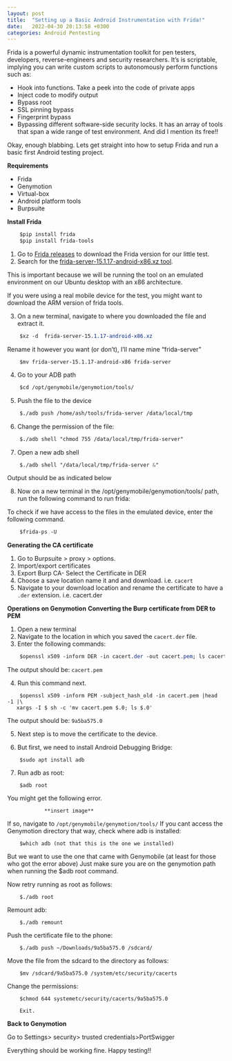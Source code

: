 ```yaml
---
layout: post
title:  "Setting up a Basic Android Instrumentation with Frida!"
date:   2022-04-30 20:13:58 +0300
categories: Android Pentesting
---
```

Frida is a powerful dynamic instrumentation toolkit for pen testers, developers, reverse-engineers and security researchers. It’s is scriptable, implying you can write custom scripts to autonomously perform functions such as:
* Hook into functions.
Take a peek into the code of private apps
* Inject code to modify output
* Bypass root
* SSL pinning bypass
* Fingerprint bypass
* Bypassing different software-side security locks.
It has an array of tools that span a wide range of test environment. And did I mention its free!! 

Okay, enough blabbing. Lets get straight into how to setup Frida and run a basic first Android testing project.

**Requirements**

* Frida
* Genymotion
* Virtual-box
* Android platform tools
* Burpsuite

**Install Frida**

```css
    $pip install frida
	$pip install frida-tools    
```

1. Go to [Frida releases](https://github.com/frida/frida/releases) to download the Frida version for our little test.
2. Search for the [frida-server-15.1.17-android-x86.xz tool](https://github.com/frida/frida/releases/download/15.1.17/frida-server-15.1.17-android-x86.xz).

This is important because we will be running the tool on an emulated environment on our Ubuntu desktop with an x86 architecture. 

If you were using a real mobile device for the test, you might want to download the ARM version of frida tools.

3. On a new terminal, navigate to where you downloaded the file and extract it.
```css
	$xz -d  frida-server-15.1.17-android-x86.xz
```
Rename it however you want (or don’t), I’ll name mine “frida-server”
```
    $mv frida-server-15.1.17-android-x86 frida-server
```
4. Go to your ADB path
```css
	$cd /opt/genymobile/genymotion/tools/
```
5. Push the file to the device
```css
    $./adb push /home/ash/tools/frida-server /data/local/tmp
```
6. Change the permission of the file:
```css
    $./adb shell "chmod 755 /data/local/tmp/frida-server"
```
7. Open a new adb shell
```css
	$./adb shell "/data/local/tmp/frida-server &"
```
Output should be as indicated below

8. Now on a new terminal in the /opt/genymobile/genymotion/tools/ path, run the following command to run frida:

To check if we have access to the files in the emulated device, enter the following command.
```css
	$frida-ps -U
```

**Generating the CA certificate**
1. Go to Burpsuite > proxy > options.
2. Import/export certificates
3. Export Burp CA- Select the Certificate in DER
4. Choose a save location name it and and download. i.e. `cacert`
5. Navigate to your download location and rename the certificate to have a `.der` extension. i.e. cacert.der

**Operations on Genymotion**
**Converting the Burp certificate from DER to PEM**

1. Open a new terminal
2. Navigate to the location in which you saved the `cacert.der` file.
3. Enter the following commands:
```css
    $openssl x509 -inform DER -in cacert.der -out cacert.pem; ls cacert.pem
```
The output should be: `cacert.pem`

4. Run this command next.
```
	$openssl x509 -inform PEM -subject_hash_old -in cacert.pem |head -1 |\
   xargs -I $ sh -c 'mv cacert.pem $.0; ls $.0'
```
The output should be: `9a5ba575.0`

5. Next step is to move the certificate to the device.

6. But first, we need to install Android Debugging Bridge:
```
	$sudo apt install adb
```
7. Run adb as root:
```	
    $adb root
```
You might get the following error. 

                **insert image**
If so, navigate to `/opt/genymobile/genymotion/tools/`
If you cant access the Genymotion directory that way, check where adb is installed: 
```	
    $which adb (not that this is the one we installed)
```
But we want to use the one that came with Genymobile (at least for those who got the error above)
Just make sure you are on the genymotion path when running the $adb root command.

Now retry running as root as follows:
```	
    $./adb root
```
Remount adb:
```	
    $./adb remount
```
Push the certificate file to the phone:
```
	$./adb push ~/Downloads/9a5ba575.0 /sdcard/
```
Move the file from the sdcard to the directory as follows:
```	
    $mv /sdcard/9a5ba575.0 /system/etc/security/cacerts
```
Change the permissions:
```	
    $chmod 644 systemetc/security/cacerts/9a5ba575.0

    Exit.
```
**Back to Genymotion**

Go to Settings> security> trusted credentials>PortSwigger

Everything should be working fine. Happy testing!!
